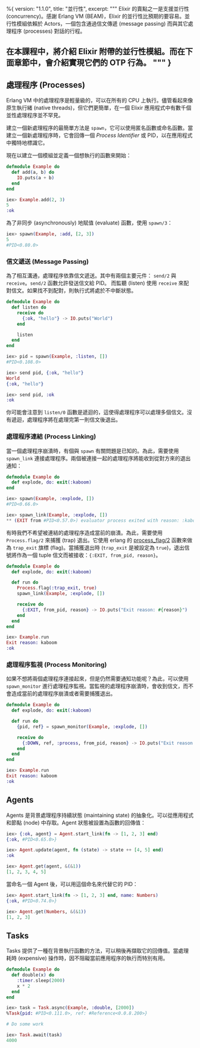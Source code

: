 %{
  version: "1.1.0",
  title: "並行性",
  excerpt: """
  Elixir 的賣點之一是支援並行性 (concurrency)。感謝 Erlang VM (BEAM)，Elixir 的並行性比預期的要容易。並行性模組依賴於 Actors，一個包含通過信文傳遞 (message passing) 而與其它處理程序 (processes) 對話的行程。

  在本課程中，將介紹 Elixir 附帶的並行性模組。而在下面章節中，會介紹實現它們的 OTP 行為。
  """
}
---

## 處理程序 (Processes)

Erlang VM 中的處理程序是輕量級的，可以在所有的 CPU 上執行。儘管看起來像原生執行緒 (native threads)，但它們更簡單，在一個 Elixir 應用程式中有數千個並性處理程序並不罕見。

建立一個新處理程序的最簡單方法是 `spawn`，它可以使用匿名函數或命名函數。當建立一個新處理程序時，它會回傳一個 _Process Identifier_ 或 PID，以在應用程式中獨特地標識它。

現在以建立一個模組並定義一個想執行的函數來開始：

```elixir
defmodule Example do
  def add(a, b) do
    IO.puts(a + b)
  end
end

iex> Example.add(2, 3)
5
:ok
```

為了非同步 (asynchronously) 地賦值 (evaluate) 函數，使用 `spawn/3`：

```elixir
iex> spawn(Example, :add, [2, 3])
5
#PID<0.80.0>
```

### 信文遞送 (Message Passing)

為了相互溝通，處理程序依靠信文遞送。其中有兩個主要元件： `send/2` 與 `receive`。`send/2` 函數允許發送信文給 PID。
而監聽 (listen) 使用 `receive` 來配對信文。如果找不到配對，則執行式將處於不中斷狀態。

```elixir
defmodule Example do
  def listen do
    receive do
      {:ok, "hello"} -> IO.puts("World")
    end

    listen
  end
end

iex> pid = spawn(Example, :listen, [])
#PID<0.108.0>

iex> send pid, {:ok, "hello"}
World
{:ok, "hello"}

iex> send pid, :ok
:ok
```

你可能會注意到 `listen/0` 函數是遞迴的，這使得處理程序可以處理多個信文。沒有遞迴，處理程序將在處理完第一則信文後退出。

### 處理程序連結 (Process Linking)

當一個處理程序崩潰時，有個與 `spawn` 有關問題是已知的。為此，需要使用 `spawn_link` 連接處理程序。兩個被連接一起的處理程序將能收到從對方來的退出通知：

```elixir
defmodule Example do
  def explode, do: exit(:kaboom)
end

iex> spawn(Example, :explode, [])
#PID<0.66.0>

iex> spawn_link(Example, :explode, [])
** (EXIT from #PID<0.57.0>) evaluator process exited with reason: :kaboom
```

有時我們不希望被連結的處理程序造成當前的崩潰。為此，需要使用 `Process.flag/2` 來捕獲 (trap) 退出。它使用 erlang 的 [process_flag/2](http://erlang.org/doc/man/erlang.html#process_flag-2) 函數來做為 `trap_exit` 旗標 (flag)。當捕獲退出時 (`trap_exit` 是被設定為 `true`)，退出信號將作為一個 tuple 信文而被接收：`{:EXIT, from_pid, reason}`。

```elixir
defmodule Example do
  def explode, do: exit(:kaboom)

  def run do
    Process.flag(:trap_exit, true)
    spawn_link(Example, :explode, [])

    receive do
      {:EXIT, from_pid, reason} -> IO.puts("Exit reason: #{reason}")
    end
  end
end

iex> Example.run
Exit reason: kaboom
:ok
```

### 處理程序監視 (Process Monitoring)

如果不想將兩個處理程序連接起來，但是仍然需要通知功能呢？為此，可以使用 `spawn_monitor` 進行處理程序監視。當監視的處理程序崩潰時，會收到信文，而不會造成當前的處理程序崩潰或者需要捕獲退出。

```elixir
defmodule Example do
  def explode, do: exit(:kaboom)

  def run do
    {pid, ref} = spawn_monitor(Example, :explode, [])

    receive do
      {:DOWN, ref, :process, from_pid, reason} -> IO.puts("Exit reason: #{reason}")
    end
  end
end

iex> Example.run
Exit reason: kaboom
:ok
```

## Agents

Agents 是背景處理程序持續狀態 (maintaining state) 的抽象化。可以從應用程式和節點 (node) 中存取。Agent 狀態被設置為函數的回傳值：

```elixir
iex> {:ok, agent} = Agent.start_link(fn -> [1, 2, 3] end)
{:ok, #PID<0.65.0>}

iex> Agent.update(agent, fn (state) -> state ++ [4, 5] end)
:ok

iex> Agent.get(agent, &(&1))
[1, 2, 3, 4, 5]
```

當命名一個 Agent 後，可以用這個命名來代替它的 PID：

```elixir
iex> Agent.start_link(fn -> [1, 2, 3] end, name: Numbers)
{:ok, #PID<0.74.0>}

iex> Agent.get(Numbers, &(&1))
[1, 2, 3]
```

## Tasks

Tasks 提供了一種在背景執行函數的方法，可以稍後再擷取它的回傳值。當處理耗時 (expensive) 操作時，因不阻礙當前應用程序的執行而特別有用。

```elixir
defmodule Example do
  def double(x) do
    :timer.sleep(2000)
    x * 2
  end
end

iex> task = Task.async(Example, :double, [2000])
%Task{pid: #PID<0.111.0>, ref: #Reference<0.0.8.200>}

# Do some work

iex> Task.await(task)
4000
```
